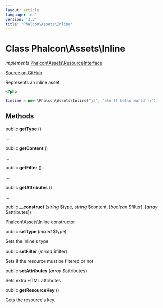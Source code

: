 ```yaml
---
layout: article
language: 'en'
version: '3.3'
title: 'Phalcon\Assets\Inline'
---
```

# Class **Phalcon\Assets\Inline**

*implements* [Phalcon\Assets\ResourceInterface](/3.3/en/api/Phalcon_Assets_ResourceInterface)

<a href="https://github.com/phalcon/cphalcon/tree/v3.3.0/phalcon/assets/inline.zep" class="btn btn-default btn-sm">Source on GitHub</a>

Represents an inline asset

```php
<?php

$inline = new \Phalcon\Assets\Inline("js", "alert('hello world');");

```


## Methods
public  **getType** ()

...


public  **getContent** ()

...


public  **getFilter** ()

...


public  **getAttributes** ()

...


public  **__construct** (*string* $type, *string* $content, [*boolean* $filter], [*array* $attributes])

Phalcon\Assets\Inline constructor



public  **setType** (*mixed* $type)

Sets the inline's type



public  **setFilter** (*mixed* $filter)

Sets if the resource must be filtered or not



public  **setAttributes** (*array* $attributes)

Sets extra HTML attributes



public  **getResourceKey** ()

Gets the resource's key.



